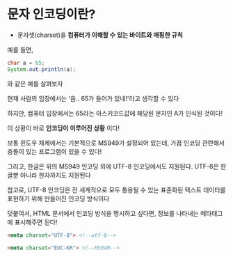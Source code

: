 # 문자 인코딩이란?

- 문자셋(charset)을 **컴퓨터가 이해할 수 있는 바이트와 매핑한 규칙**

예를 들면,

~~~java
char a = 65;
System.out.println(a);

~~~

와 같은 예를 살펴보자

현재 사람의 입장에서는 '음.. 65가 들어가 있네!'라고 생각할 수 있다

하지만, 컴퓨터 입장에서는 65라는 아스키코드값에 해당된 문자인 A가 인식된 것이다!

이 상황이 바로 **인코딩이 이루어진 상황** 이다!


보통 윈도우 체제에서는 기본적으로 MS949가 설정되어 있는데, 가끔 인코딩 관련해서 충돌이 있는 프로그램이 있을 수 있다!

그리고, 한글은 위의 MS949 인코딩 외에 UTF-8 인코딩에서도 지원된다. UTF-8은 한글뿐 아니라 한자까지도 지원된다

참고로, UTF-8 인코딩은 전 세계적으로 모두 통용될 수 있는 표준화된 텍스트 데이터를 표현하기 위해 만들어진 인코딩 방식이다

덧붙여서, HTML 문서에서 인코딩 방식을 명시하고 싶다면, 정보를 나타내는 메타태그에 표시해주면 된다!

~~~html
<meta charset="UTF-8"> <!--utf-8-->
~~~

~~~html
<meta charset="EUC-KR"> <!--MS949-->
~~~
